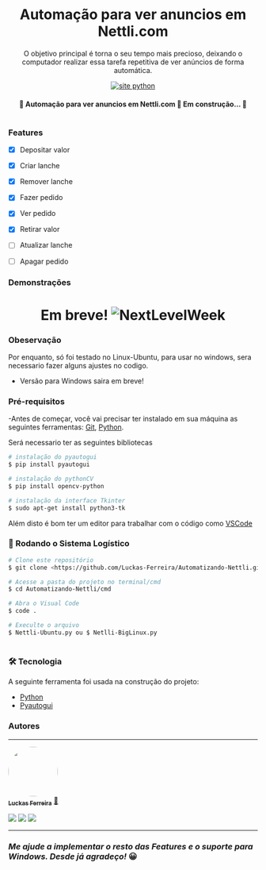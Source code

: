 <h1 align="center"> Automação para ver anuncios em Nettli.com </h1>


<p align="center">O objetivo principal é torna o seu tempo mais precioso, deixando o computador realizar essa tarefa repetitiva de ver anúncios de forma automática.</p>

<p align="center"> 
  <a href="https://www.python.org/">
        <img src="https://img.shields.io/badge/Made%20with-Python-1f425f.svg" alt="site python">
  </a>
</p>


<h4 align="center"> 
	🚧  Automação para ver anuncios em Nettli.com 🚀 Em construção...  🚧
</h4>

#

### Features

- [x] Depositar valor
- [x] Criar lanche
- [x] Remover lanche
- [x] Fazer pedido
- [x] Ver pedido
- [x] Retirar valor
- [ ] Atualizar lanche
- [ ] Apagar pedido


### Demonstrações
<h1 align="center">
  Em breve!
  <img alt="NextLevelWeek" title="#NextLevelWeek" src="client/assets/demo1.png" />
</h1>

### Obeservação
Por enquanto, só foi testado no Linux-Ubuntu, para usar no windows, sera necessario fazer alguns ajustes no codigo.
- Versão para Windows saira em breve!

### Pré-requisitos

-Antes de começar, você vai precisar ter instalado em sua máquina as seguintes ferramentas:
[Git](https://git-scm.com), [Python](https://www.python.org). 

Será necessario ter as seguintes bibliotecas
```bash
# instalação do pyautogui
$ pip install pyautogui

# instalação do pythonCV
$ pip install opencv-python

# instalação da interface Tkinter
$ sudo apt-get install python3-tk
```
Além disto é bom ter um editor para trabalhar com o código como [VSCode](https://code.visualstudio.com/)

### 🎲 Rodando o Sistema Logístico

```bash
# Clone este repositório
$ git clone <https://github.com/Luckas-Ferreira/Automatizando-Nettli.git>

# Acesse a pasta do projeto no terminal/cmd
$ cd Automatizando-Nettli/cmd

# Abra o Visual Code
$ code .

# Execulte o arquivo
$ Nettli-Ubuntu.py ou $ Netlli-BigLinux.py
```
#

### 🛠 Tecnologia

A seguinte ferramenta foi usada na construção do projeto:

- [Python](https://www.python.org)
- [Pyautogui](https://pyautogui.readthedocs.io/en/latest/index.html)

### Autores
---

<a href="https://github.com/Luckas-Ferreira">
 <img style="border-radius: 50%;" src="https://avatars.githubusercontent.com/u/107446934?v=4" width="100px;" alt=""/>
 <br />
 <sub><b>Luckas Ferreira</b></sub></a> <a href="https://github.com/Luckas-Ferreira" title="Sistema Logístico">🚀</a>

<a href="https://instagram.com/luckas_.ferreira" target="_blank"><img src="https://img.shields.io/badge/-Instagram-%23E4405F?style=for-the-badge&logo=instagram&logoColor=white" target="_blank"></a>
  <a href = "mailto:lucas.ferreira2@arapiraca.ufal.br"><img src="https://img.shields.io/badge/-Gmail-%23333?style=for-the-badge&logo=gmail&logoColor=white" target="_blank"></a>
  <a href="https://www.linkedin.com/in/luckas-ferreira-49a7a219b/" target="_blank"><img src="https://img.shields.io/badge/-LinkedIn-%230077B5?style=for-the-badge&logo=linkedin&logoColor=white" target="_blank"></a> 

 ---

### _Me ajude a implementar o resto das Features e o suporte para Windows. Desde já agradeço!_ 😀
